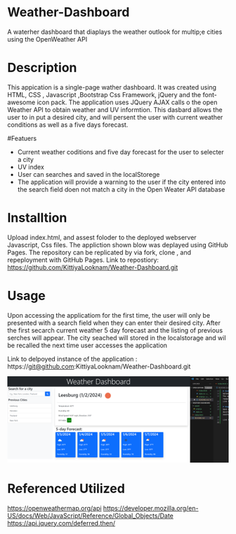 # Weather-Dashboard
A waterher dashboard that diaplays the weather outlook for multip;e cities using the OpenWeather API 

# Description
This appication is a single-page wather dashboard. It was created using HTML, CSS , Javascript ,Bootstrap Css Framework, jQuery and the font-awesome icon pack. The application uses JQuery AJAX calls o the open Weather API to obtain weather and UV informtion. This dasbard allows the user to in put a desired city, and will persent the user with current weather conditions as well as a five days forecast.

#Featuers
- Current weather coditions and five day forecast for the user to selecter a city
- UV index
- User can searches and saved in the localStorege
- The application will provide a warning to the user if the city entered into the search field doen not match a city in the Open Weater APl database

# Installtion 
Upload index.html, and assest foloder to the deployed webserver Javascript, Css files.
The appliction shown blow was deplayed using GitHub Pages. The repository can be replicated by via fork, clone , and repeployment with GitHub Pages.
Link to repostiory: https://github.com/KittiyaLooknam/Weather-Dashboard.git

# Usage
Upon accessing the applicatiom for the first time, the user will only be presented with a search field when they can enter their desired city. After the first secarch current weather 5 day forecast and the listing of previous serches will appear. The city seached will stored in the localstorage and wil be recalled the next time user accesses the application

Link to delpoyed instance of the application : https://git@github.com:KittiyaLooknam/Weather-Dashboard.git

![Alt text](image.png)

# Referenced Utilized
https://openweathermap.org/api
https://developer.mozilla.org/en-US/docs/Web/JavaScript/Reference/Global_Objects/Date
https://api.jquery.com/deferred.then/


